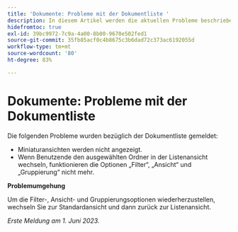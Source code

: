 ```yaml
---
title: 'Dokumente: Probleme mit der Dokumentliste '
description: In diesem Artikel werden die aktuellen Probleme beschrieben, die bezüglich der Dokumentliste gemeldet wurden.
hidefromtoc: true
exl-id: 39bc9972-7c9a-4a00-8b00-9670e502fed1
source-git-commit: 35fb85acf0c4b8675c3b6dad72c373ac6192055d
workflow-type: tm+mt
source-wordcount: '80'
ht-degree: 83%

---
```


# Dokumente: Probleme mit der Dokumentliste

<!--This article is on the WF and WFP TOCs. Valid issue, won't fix (Won't fix tab).-->

Die folgenden Probleme wurden bezüglich der Dokumentliste gemeldet:

* Miniaturansichten werden nicht angezeigt.
* Wenn Benutzende den ausgewählten Ordner in der Listenansicht wechseln, funktionieren die Optionen „Filter“, „Ansicht“ und „Gruppierung“ nicht mehr.

**Problemumgehung**

Um die Filter-, Ansicht- und Gruppierungsoptionen wiederherzustellen, wechseln Sie zur Standardansicht und dann zurück zur Listenansicht.

_Erste Meldung am 1. Juni 2023._
